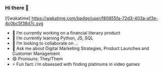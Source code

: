 ### Hi there 👋

[![wakatime] https://wakatime.com/badge/user/f80855fa-72d3-403a-af3e-4c0bc5f38d7c.svg 

- 🔭 I’m currently working on a financial literacy product
- 🌱 I’m currently learning Python, JS, SQL
- 👯 I’m looking to collaborate on ...
- 💬 Ask me about Digital Marketing Strategies, Product Launches and Customer Management
- 😄 Pronouns: They/Them
- ⚡ Fun fact: i'm obsessed with finding platinums in video games 






